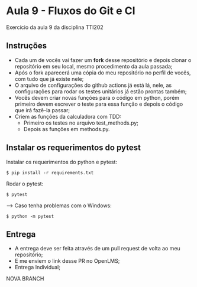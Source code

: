 # Aula 9 - Fluxos do Git e CI

Exercício da aula 9 da disciplina TTI202

## Instruções

- Cada um de vocês vai fazer um **fork** desse repositório e depois clonar o repositório em seu local, mesmo procedimento da aula passada;
- Após o fork aparecerá uma cópia do meu repositório no perfil de vocês, com tudo que já existe nele;
- O arquivo de configurações do github actions já está lá, nele, as configurações para rodar os testes unitários já estão prontas também;
- Vocês devem criar novas funções para o código em python, porém primeiro devem escrever o teste para essa função e depois o código que irá fazê-la passar;
- Criem as funções da calculadora com TDD:
    - Primeiro os testes no arquivo test_methods.py;
    - Depois as funções em methods.py.
    
## Instalar os requerimentos do pytest

Instalar os requerimentos do python e pytest:

```
$ pip install -r requirements.txt
```

Rodar o pytest:

```
$ pytest
```

--> Caso tenha problemas com o Windows:

```
$ python -m pytest
```

## Entrega 
- A entrega deve ser feita através de um pull request de volta ao meu repositório;
- E me enviem o link desse PR no OpenLMS;
- Entrega Individual;

NOVA BRANCH
